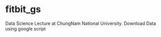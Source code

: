 # fitbit_gs
Data Science Lecture at ChungNam National University. Download Data using google script
